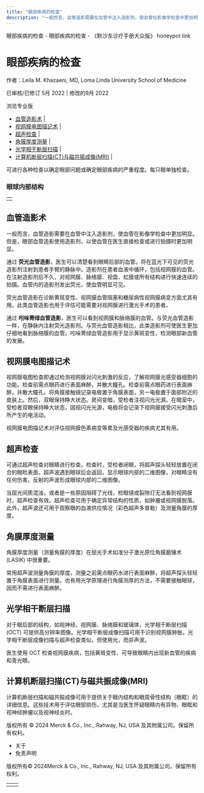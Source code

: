 ```yaml
---
title: "眼部疾病的检查"
description: "一般而言，血管造影需要在血管中注入造影剂，使血管在影像学检查中更加明显。但是，眼部血管造影使用造影剂，以使血管在医生直接检查或进行拍摄时更加明显。"
---
```


﻿眼部疾病的检查 \- 眼部疾病的检查 \- 《默沙东诊疗手册大众版》 honeypot link

# 眼部疾病的检查

作者：Leila M. Khazaeni, MD, Loma Linda University School of Medicine

已审核/已修订 5月 2022 \| 修改的9月 2022

浏览专业版

- [血管造影术](#血管造影术_v1157396_zh) \|
- [视网膜电图描记术](#视网膜电图描记术_v1157400_zh) \|
- [超声检查](#超声检查_v1157406_zh) \|
- [角膜厚度测量](#角膜厚度测量_v1157411_zh) \|
- [光学相干断层扫描](#光学相干断层扫描_v8902415_zh) \|
- [计算机断层扫描(CT)与磁共振成像(MRI)](#计算机断层扫描(CT)与磁共振成像(MRI)_v1157417_zh) \|

可进行各种检查以确定眼部问题或确定眼部疾病的严重程度。每只眼单独检查。

### 眼球内部结构

|     |
| --- |
|  |

## 血管造影术

一般而言，血管造影需要在血管中注入造影剂，使血管在影像学检查中更加明显。但是，眼部血管造影使用造影剂，以使血管在医生直接检查或进行拍摄时更加明显。

通过 **荧光血管造影**，医生可以清楚看到眼睛后部的血管。将在蓝光下可见的荧光造影剂注射到患者手臂的静脉中。造影剂在患者血液中循环，包括视网膜的血管。在注射造影剂后不久，对视网膜、脉络膜、视盘、虹膜或所有结构进行快速连续的拍摄。血管内的造影剂发出荧光，使血管明显可见。

荧光血管造影在诊断黄斑变性、视网膜血管阻塞和糖尿病性视网膜病变方面尤其有用。此类血管造影也用于评估可能需要对视网膜进行激光手术的患者。

通过 **吲哚菁绿血管造影**，医生可以看到视网膜和脉络膜的血管。与荧光血管造影一样，在静脉内注射荧光造影剂。与荧光血管造影相比，此类造影剂可使医生更加仔细地看到脉络膜的血管。吲哚菁绿血管造影用于显示黄斑变性，检测眼部新血管的发展。

## 视网膜电图描记术

视网膜电图检查即通过检测视网膜对闪光刺激的反应，了解视网膜光感受器细胞的功能。检查前需点眼药进行表面麻醉，并散大瞳孔。检查前需点眼药进行表面麻醉，并散大瞳孔，将角膜接触镜记录电极置于角膜表面，另一电极置于面部附近的皮肤上。然后，双眼保持睁大状态。房间变暗，受检者注视闪光光源。在暗室中，受检者双眼保持睁大状态，固视闪光光源，电极将会记录下视网膜接受闪光刺激后所产生的电活动。

视网膜电图描记术对评估视网膜色素病变等累及光感受器的疾病尤其有用。

## 超声检查

可通过超声检查对眼睛进行检查。检查时，受检者闭眼，将超声探头轻轻放置在闭合的眼睑表面，超声波遇到眼球后会返回，显示眼球内部的二维图像，对眼睛没有任何伤害。反射的声波形成眼球内部的二维图像。

当屈光间质混浊，或者是一些原因阻碍了光线，检眼镜或裂隙灯无法看到视网膜时，超声检查有效。超声检查可用于确定异常结构的性质，如肿瘤或视网膜脱落。此外，超声波还可用于观察眼的血液供应情况（彩色超声多普勒）及测量角膜的厚度。

## 角膜厚度测量

角膜厚度测量（测量角膜的厚度）在屈光手术如准分子激光原位角膜磨镶术 (LASIK) 中很重要。

常用超声波测量角膜的厚度。测量之前需点眼药水进行表面麻醉，将超声探头轻轻置于角膜表面进行测量。也有用光学原理进行角膜测厚的方法，不需要接触眼球，因而不需进行表面麻醉。

## 光学相干断层扫描

对于眼后部的结构，如视神经、视网膜、脉络膜和玻璃体，光学相干断层扫描 (OCT) 可提供高分辨率图像。光学相干断层成像扫描可用于识别视网膜肿胀。光学相干断层成像扫描与超声检查类似，但使用光，而非声波。

医生使用 OCT 检查视网膜疾病，包括黄斑变性、可导致眼睛内出现新血管的疾病和青光眼。

## 计算机断层扫描(CT)与磁共振成像(MRI)

计算机断层扫描和磁共振成像可用于提供关于眼内结构和眼周骨性结构（眼眶）的详细信息。这些技术用于评估眼部损伤，尤其是当医生怀疑眼睛内有异物、眼眶和视神经肿瘤以及视神经炎时。



版权所有 © 2024
Merck & Co., Inc., Rahway, NJ, USA 及其附属公司。保留所有权利。

- 关于
- 免责声明

版权所有© 2024Merck & Co., Inc., Rahway, NJ, USA 及其附属公司。保留所有权利。

|     |     |
| --- | --- |
|  |  |